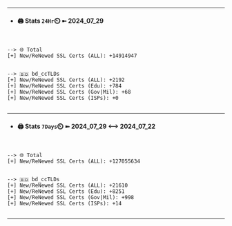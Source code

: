 

---
- #### 🖨️ **Stats** `24Hr`⏲️ ➼ 2024_07_29
```console


--> 🌐 Total
[+] New/ReNewed SSL Certs (ALL): +14914947


--> 🇧🇩 bd_ccTLDs
[+] New/ReNewed SSL Certs (ALL): +2192
[+] New/ReNewed SSL Certs (Edu): +784
[+] New/ReNewed SSL Certs (Gov|Mil): +68
[+] New/ReNewed SSL Certs (ISPs): +0


```

---
- #### 🖨️ **Stats** `7Days`⏲️ ➼ 2024_07_29 <--> 2024_07_22
```console


--> 🌐 Total
[+] New/ReNewed SSL Certs (ALL): +127055634


--> 🇧🇩 bd_ccTLDs
[+] New/ReNewed SSL Certs (ALL): +21610
[+] New/ReNewed SSL Certs (Edu): +8251
[+] New/ReNewed SSL Certs (Gov|Mil): +998
[+] New/ReNewed SSL Certs (ISPs): +14


```

---


